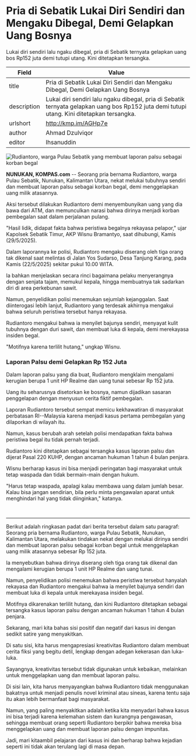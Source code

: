 # Pria di Sebatik Lukai Diri Sendiri dan Mengaku Dibegal, Demi Gelapkan Uang Bosnya

Lukai diri sendiri lalu ngaku dibegal, pria di Sebatik ternyata gelapkan uang bos Rp152 juta demi tutupi utang. Kini ditetapkan tersangka.

| Field       | Value                                                       |
|-------------|-------------------------------------------------------------|
| title       | Pria di Sebatik Lukai Diri Sendiri dan Mengaku Dibegal, Demi Gelapkan Uang Bosnya |
| description | Lukai diri sendiri lalu ngaku dibegal, pria di Sebatik ternyata gelapkan uang bos Rp152 juta demi tutupi utang. Kini ditetapkan tersangka. |
| urlshort    | http://kmp.im/AGHp7e |
| author      | Ahmad Dzulviqor |
| editor      | Ihsanuddin |

![Rudiantoro, warga Pulau Sebatik yang membuat laporan palsu sebagai korban begal](https://asset.kompas.com/crops/RBxFTSMmYvEkq-3BFpn689EZ178=/0x9:1197x807/750x500/data/photo/2025/05/29/6837e28e876e6.jpg)

**NUNUKAN, KOMPAS.com** -- Seorang pria bernama Rudiantoro, warga Pulau Sebatik, Nunukan, Kalimantan Utara, nekat melukai tubuhnya sendiri dan membuat laporan palsu sebagai korban begal, demi menggelapkan uang milik atasannya.

Aksi tersebut dilakukan Rudiantoro demi menyembunyikan uang yang dia bawa dari ATM, dan memunculkan narasi bahwa dirinya menjadi korban pembegalan saat dalam perjalanan pulang.

"Hasil lidik, didapat fakta bahwa peristiwa begalnya rekayasa pelapor," ujar Kapolsek Sebatik Timur, AKP Wisnu Bramantyo, saat dihubungi, Kamis (29/5/2025).

Dalam laporannya ke polisi, Rudiantoro mengaku diserang oleh tiga orang tak dikenal saat melintas di Jalan Yos Sudarso, Desa Tanjung Karang, pada Kamis (22/5/2025) sekitar pukul 10.00 WITA.

Ia bahkan menjelaskan secara rinci bagaimana pelaku menyerangnya dengan senjata tajam, memukul kepala, hingga membuatnya tak sadarkan diri di area perkebunan sawit.

Namun, penyelidikan polisi menemukan sejumlah kejanggalan. Saat diinterogasi lebih lanjut, Rudiantoro yang terdesak akhirnya mengakui bahwa seluruh peristiwa tersebut hanya rekayasa.

Rudiantoro mengakui bahwa ia menyilet bajunya sendiri, menyayat kulit tubuhnya dengan duri sawit, dan membuat luka di kepala, demi merekayasa insiden begal.

"Motifnya karena terlilit hutang," ungkap Wisnu.

### Laporan Palsu demi Gelapkan Rp 152 Juta

Dalam laporan palsu yang dia buat, Rudiantoro mengklaim mengalami kerugian berupa 1 unit HP Realme dan uang tunai sebesar Rp 152 juta.

Uang itu seharusnya disetorkan ke bosnya, namun dijadikan sasaran penggelapan dengan menyusun cerita fiktif pembegalan.

Laporan Rudiantoro tersebut sempat memicu kekhawatiran di masyarakat perbatasan RI--Malaysia karena menjadi kasus pertama pembegalan yang dilaporkan di wilayah itu.

Namun, kasus berubah arah setelah polisi mendapatkan fakta bahwa peristiwa begal itu tidak pernah terjadi.

Rudiantoro kini ditetapkan sebagai tersangka kasus laporan palsu dan dijerat Pasal 220 KUHP, dengan ancaman hukuman 1 tahun 4 bulan penjara.

Wisnu berharap kasus ini bisa menjadi peringatan bagi masyarakat untuk tetap waspada dan tidak bermain-main dengan hukum.

"Harus tetap waspada, apalagi kalau membawa uang dalam jumlah besar. Kalau bisa jangan sendirian, bila perlu minta pengawalan aparat untuk menghindari hal yang tidak diinginkan," katanya.

 

---
Berikut adalah ringkasan padat dari berita tersebut dalam satu paragraf: Seorang pria bernama Rudiantoro, warga Pulau Sebatik, Nunukan, Kalimantan Utara, melakukan tindakan nekat dengan melukai dirinya sendiri dan membuat laporan palsu sebagai korban begal untuk menggelapkan uang milik atasannya sebesar Rp 152 juta.

 Ia menyebutkan bahwa dirinya diserang oleh tiga orang tak dikenal dan mengalami kerugian berupa 1 unit HP Realme dan uang tunai.

 Namun, penyelidikan polisi menemukan bahwa peristiwa tersebut hanyalah rekayasa dan Rudiantoro mengakui bahwa ia menyilet bajunya sendiri dan membuat luka di kepala untuk merekayasa insiden begal.

 Motifnya dikarenakan terlilit hutang, dan kini Rudiantoro ditetapkan sebagai tersangka kasus laporan palsu dengan ancaman hukuman 1 tahun 4 bulan penjara.



Sekarang, mari kita bahas sisi positif dan negatif dari kasus ini dengan sedikit satire yang menyakitkan.

 Di satu sisi, kita harus mengapresiasi kreativitas Rudiantoro dalam membuat cerita fiksi yang begitu detil, lengkap dengan adegan kekerasan dan luka-luka.

 Sayangnya, kreativitas tersebut tidak digunakan untuk kebaikan, melainkan untuk menggelapkan uang dan membuat laporan palsu.

 Di sisi lain, kita harus menyayangkan bahwa Rudiantoro tidak menggunakan bakatnya untuk menjadi penulis novel kriminal atau sineas, karena tentu saja itu akan lebih bermanfaat bagi masyarakat.

 Namun, yang paling menyakitkan adalah ketika kita menyadari bahwa kasus ini bisa terjadi karena kelemahan sistem dan kurangnya pengawasan, sehingga membuat orang seperti Rudiantoro berpikir bahwa mereka bisa menggelapkan uang dan membuat laporan palsu dengan impunitas.

 Jadi, mari kitaambil pelajaran dari kasus ini dan berharap bahwa kejadian seperti ini tidak akan terulang lagi di masa depan.
